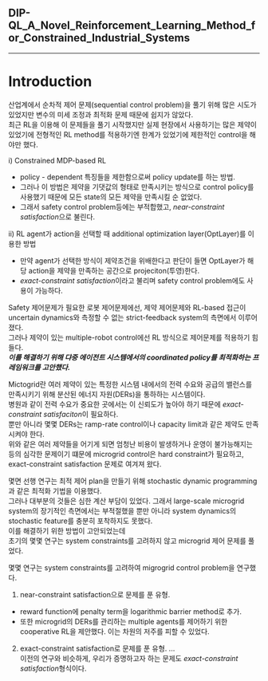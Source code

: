 ## DIP-QL_A_Novel_Reinforcement_Learning_Method_for_Constrained_Industrial_Systems  
***
# Introduction  
산업계에서 순차적 제어 문제(sequential control problem)을 풀기 위해 많은 시도가 있었지만 변수의 미세 조정과 최적화 문제 때문에 쉽지가 않았다.   
최근 RL을 이용해 이 문제들을 풀기 시작했지만 실제 현장에서 사용하기는 많은 제약이 있었기에 전형적인 RL method를 적용하기엔 한계가 있었기에 제한적인 control을 해야만 했다.   

i) Constrained MDP-based RL  
 - policy - dependent 특징들을 제한함으로써 policy update를 하는 방법.
 - 그러나 이 방법은 제약을 기댓값의 형태로 만족시키는 방식으로 control policy를 사용했기 때문에 모든 state의 모든 제약을 만족시킬 순 없었다.
 - 그래서 safety control problem등에는 부적합했고, *near-constraint satisfaction*으로 불린다.  

ii) RL agent가 action을 선택할 때 additional optimization layer(OptLayer)를 이용한 방법  
 - 만약 agent가 선택한 방식이 제약조건을 위배한다고 판단이 들면 OptLayer가 해당 action을 제약을 만족하는 공간으로 projeciton(투영)한다.
 - *exact-constraint satisfaction*이라고 불리며 safety control problem에도 사용이 가능하다.

Safety 제어문제가 필요한 로봇 제어문제에선, 제약 제어문제와 RL-based 접근이 uncertain dynamics와 측정할 수 없는 strict-feedback system의 측면에서 이루어졌다.  
그러나 제약이 있는 multiple-robot control에선 RL 방식으로 제어문제를 적용하기 힘들다.  
***이를 해결하기 위해 댜중 에이전트 시스템에서의 coordinated policy를 최적화하는 프레임워크를 고안했다.***   

Mictogrid란 여러 제약이 있는 특정한 시스템 내에서의 전력 수요와 공급의 밸런스를 만족시키기 위해 분산된 에너지 자원(DERs)을 통하하는 시스템이다.   
병원과 같이 전력 수요가 중요한 곳에서는 이 신뢰도가 높아야 하기 때문에 *exact-constraint satisfaciton*이 필요하다.  
뿐만 아니라 몇몇 DERs는 ramp-rate control이나 capacity limit과 같은 제약도 만족시켜야 한다.  
위와 같은 여러 제약들을 어기게 되면 엄청난 비용이 발생하거나 운영이 불가능해지는 등의 심각한 문제이기 떄문에 microgrid control은 hard constraint가 필요하고, exact-constraint satisfaction 문제로 여겨져 왔다.  

몇면 선행 연구는 최적 제어 plan을 만들기 위해 stochastic dynamic programming과 같은 최적화 기법을 이용했다.  
그러나 대부분의 것들은 심한 계산 부담이 있었다. 그래서 large-scale microgrid system의 장기적인 측면에서는 부적절했을 뿐만 아니라 system dynamics의 stochastic feature를 충분히 포착하지도 못했다.  
이를 해결하기 위한 방법이 고안되었는데  
초기의 몇몇 연구는 system constraints를 고려하지 않고 microgrid 제어 문제를 풀었다.  

몇몇 연구는 system constraints를 고려하여 migrogrid control problem을 연구했다.  
1) near-constraint satisfaction으로 문제를 푼 유형.
 - reward function에 penalty term을 logarithmic barrier method로 추가.
 - 또한 microgrid의 DERs를 관리하는 multiple agents를 제어하기 위한 cooperative RL을 제안했다. 이는 차원의 저주를 피할 수 있었다.

2) exact-constraint satisfaction로 문제를 푼 유형.
...  
이전의 연구와 비슷하게, 우리가 증명하고자 하는 문제도 *exact-constraint satisfaction*형식이다.  

